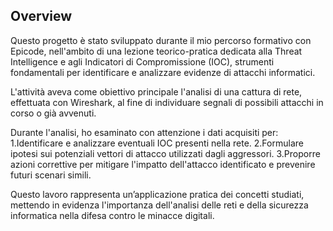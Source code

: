 ## Overview
Questo progetto è stato sviluppato durante il mio percorso formativo con Epicode,
nell'ambito di una lezione teorico-pratica dedicata alla Threat Intelligence e agli Indicatori
di Compromissione (IOC), strumenti fondamentali per identificare e analizzare evidenze di
attacchi informatici.

L'attività aveva come obiettivo principale l'analisi di una cattura di rete, effettuata con
Wireshark, al fine di individuare segnali di possibili attacchi in corso o già avvenuti.

Durante l'analisi, ho esaminato con attenzione i dati acquisiti per:
1.Identificare e analizzare eventuali IOC presenti nella rete.
2.Formulare ipotesi sui potenziali vettori di attacco utilizzati dagli aggressori.
3.Proporre azioni correttive per mitigare l'impatto dell'attacco identificato e prevenire futuri
scenari simili.

Questo lavoro rappresenta un’applicazione pratica dei concetti studiati, mettendo in evidenza
l'importanza dell'analisi delle reti e della sicurezza informatica nella difesa contro le minacce
digitali.
